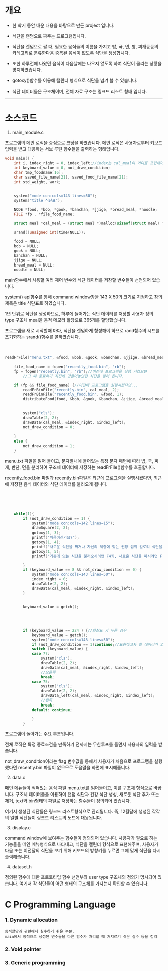 # 개요

* 한 학기 동안 배운 내용을 바탕으로 만든 project 입니다.

* 식단을 랜덤으로 짜주는 프로그램입니다.

* 식단을 랜덤으로 짤 때, 필요한 음식들의 이름을 가지고 밥, 국, 면, 빵, 찌개등등의 카테고리로 분류한다음 중복된 음식이 없도록 식단을 생성합니다.

* 또한 하루전에 나왔던 음식이 다음날에는 나오지 않도록 하여 식단이 물리는 상황을 방지하였습니다.

* gotoxy()함수를 이용해 캘린더 형식으로 식단을 넘겨 볼 수 있습니다.

* 식단 데이터들은 구조체이며, 전체 자료 구조는 링크드 리스트 형태 입니다.

***

# 소스코드

1. main_module.c

프로그램의 메인 로직을 중심으로 코딩을 하였습니다. 메인 로직은 사용자로부터 키보드 입력을 받고 대응하는 서브 루틴 함수들을 출력하는 형태입니다.

```c
void main() {
	int i, index_right = 0, index_left;//index는 cal_meal이 어디를 표현해야 할지 알려줄 위치
	int keyboard_value = 0, not_draw_condition;
	char tmp_foodname[16];
	char saved_file_name[21], saved_food_file_name[21];
	int std_weight, work;

	
	system("mode con:cols=143 lines=50");
	system("title 식단표");

	NODE *food, *bob, *gook, *banchan, *jjige, *bread_meal, *noodle;
	FILE *fp , *file_food_name;

	struct meal *cal_meal = (struct meal *)malloc(sizeof(struct meal) * 365);
	
	srand((unsigned int)time(NULL));

	food = NULL;
	bob = NULL;
	gook = NULL;
	banchan = NULL;
	jjige = NULL;
	bread_meal = NULL;
	noodle = NULL;
```

main함수에서 사용할 여러 제어 변수와 식단 데이터를 저장할 변수들이 선언되어 있습니다.


system() api함수를 통해 command window창을 143 X 50의 크기로 지정하고 창의 제목은 title 식단표로 하였습니다.


1년 단위로 식단을 생성하므로, 하루에 들어가는 식단 데이터를 저장할 사용자 정의 type 구조체 meal을 동적 메모리 할당으로 365개를 할당했습니다.


프로그램을 새로 시작할때 마다, 식단을 랜덤하게 형성해야 하므로 rand함수의 시드를 초기화하는 srand()함수를 콜하였습니다.
<br>
<br>
<br>

```c
readFrFile("menu.txt", &food, &bob, &gook, &banchan, &jjige, &bread_meal, &noodle);
	
	file_food_name = fopen("recently_food.bin", "rb");
	fp = fopen("recently.bin", "rb");//이전에 프로그램을 실행 시켰으면 
		//그 때 종료하기 직전에 만들어놓았던 식단을 불러 옵니다.

	if (fp && file_food_name) {//이전에 프로그램을 실행시켰다면...
		readFrBinFile("recently.bin", cal_meal, 2);
		readFrBinFile("recently_food.bin", &food, 1);
		distributeFood(food, &bob, &gook, &banchan, &jjige, &bread_meal, &noodle);
		
		
		system("cls");
		drawTable(2, 2);
		drawData(cal_meal, &index_right, &index_left);
		not_draw_condition = 0;
		
	}
	else {
		not_draw_condition = 1;
	}
```
menu.txt 파일을 읽어 들이고, 문자열내에 들어있는 특정 문자 패턴에 따라 밥, 국, 찌개, 반찬, 면을 분리하여 구조체 데이터에 저장하는 readFrFile()함수를 호출합니다.


recently_food.bin 파일과 recently.bin파일은 최근에 프로그램을 실행시켰다면, 최근에 저장한 음식 데이터와 식단 데이터를 불러오게 됩니다.




<br>
<br>
<br>

```c
	while(1){
		if (not_draw_condition == 1) {
			system("mode con:cols=142 lines=15");
			drawSquare(2, 2);
			gotoxy(1, 3);
			printf("처음이신가요?");
			gotoxy(1, 4);
			printf("새로운 식단을 짜거나 자신의 체중에 맞는 권장 섭취 칼로리 식단을 짤 수 있습니다!");
			gotoxy(1, 5);
			printf("기존에 있는 식단을 불러오시려면 F4키, 새로운 식단을 짜시려면 F1 키를, 저칼로리 식단을 짜시려면 F2키를 눌러주세요^^7");

		}
		if (keyboard_value == 8 && not_draw_condition == 0) {
			system("mode con:cols=143 lines=50");
			index_right = 0;
			drawTable(2, 2);
			drawData(cal_meal, &index_right, &index_left);
		}

	
		keyboard_value = getch();
		
	
	
		
		if (keyboard_value == 224 ) {//화살표 키 누른 경우
			keyboard_value = getch();
			system("mode con:cols=143 lines=50");
			if (not_draw_condition == 1)continue;//표현하고자 할 데이터가 없으면 화살표 입력을 받아도 무시하도록 설정
			switch (keyboard_value) {
			case 77:
				system("cls");
				drawTable(2, 2);
				drawData(cal_meal, &index_right, &index_left);
				//오른쪽
				break;
			case 75:
				system("cls");
				drawTable(2, 2);
				drawData_left(cal_meal, &index_right, &index_left);
				//왼쪽
				break;
			default: continue;

			}
		}

```
프로그램이 돌아가는 주요 부분입니다.

전체 로직은 특정 종료조건을 만족하기 전까지는 무한루프를 돌면서 사용자의 입력을 받습니다.


not_draw_condition이라는 flag 변수값을 통해서 사용자가 처음으로 프로그램을 실행했다면 recently.bin 파일이 없으므로 도움말을 화면에 표시해줍니다.










2. data.c

메인 메뉴들이 적혀있는 음식 파일 menu.txt를 읽어들이고, 이를 구조체 형식으로 바꿉니다.
구조체 데이터들을 이용하여 랜덤 식단과 건강 식단 생성, 새로운 식단 추가 또는 제거, text와 bin형태의 파일로 저장하는 함수들이 정의되어 있습니다.

여기서 생성된 식단들은 링크드 리스트형식으로 관리됩니다.
즉, 12월달에 생성된 각각의 일별 식단들이 링크드 리스트의 노드에 대응됩니다.
 
3. display.c

command window에 보여주는 함수들이 정의되어 있습니다.
사용자가 필요로 하는 기능들을 메인 메뉴형식으로 나타내고, 식단을 캘린더 형식으로 표현해주며, 사용자가 다음 또는 이전달의 식단을 보기 위해 키보드의 방향키를 누르면
그에 맞게 식단을 다시 출력해줍니다.

4. dataset.h
 
정의된 함수에 대한 프로토타입 함수 선언부와 user type 구조체의 정의가 명시되어 있습니다.
여기서 각 식단들이 어떤 형태의 구조체를 가지는지 확인할 수 있습니다.


# C Programming Language

### 1. Dynamic allocation
	동적할당과 관련해서 실수하기 쉬운 부분,
	main에서 동적으로 생성된 변수들을 다른 함수가 처리할 때 저지르기 쉬운 실수 등을 정리


### 2. Void pointer
	


### 3. Generic programming
	



